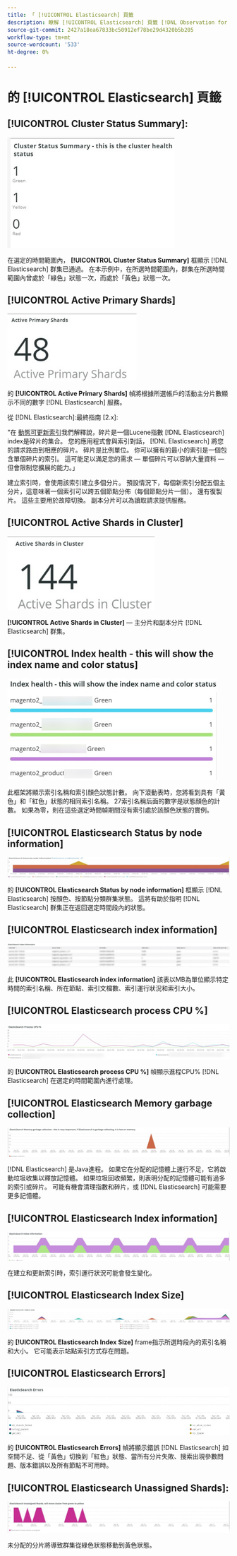 ```yaml
---
title: 「 [!UICONTROL Elasticsearch] 頁籤
description: 瞭解 [!UICONTROL Elasticsearch] 頁籤 [!DNL Observation for Adobe Commerce]。
source-git-commit: 2427a18ea67833bc50912ef78be29d4320b5b205
workflow-type: tm+mt
source-wordcount: '533'
ht-degree: 0%

---
```



# 的 [!UICONTROL Elasticsearch] 頁籤

## [!UICONTROL Cluster Status Summary]:

![群集狀態摘要](../../assets/tools/cluster-status-summary.jpg)

在選定的時間範圍內， **[!UICONTROL Cluster Status Summary]** 框顯示 [!DNL Elasticsearch] 群集已通過。 在本示例中，在所選時間範圍內，群集在所選時間範圍內曾處於「綠色」狀態一次，而處於「黃色」狀態一次。

## [!UICONTROL Active Primary Shards]

![活動主分片](../../assets/tools/active-primary-shards.jpg)

的 **[!UICONTROL Active Primary Shards]** 幀將根據所選帳戶的活動主分片數顯示不同的數字 [!DNL Elasticsearch] 服務。

從 [!DNL Elasticsearch]:最終指南 [2.x]:

&quot;在 [動態可更新索引](https://www.elastic.co/guide/en/elasticsearch/guide/2.x/dynamic-indices.html)我們解釋說，碎片是一個Lucene指數 [!DNL Elasticsearch] index是碎片的集合。 您的應用程式會與索引對話， [!DNL Elasticsearch] 將您的請求路由到相應的碎片。 碎片是比例單位。 你可以擁有的最小的索引是一個包含單個碎片的索引。 這可能足以滿足您的需求 — 單個碎片可以容納大量資料 — 但會限制您擴展的能力。」

建立索引時，會使用該索引建立多個分片。 預設情況下，每個新索引分配五個主分片，這意味著一個索引可以跨五個節點分佈（每個節點分片一個）。 還有復製片。 這些主要用於故障切換。 副本分片可以為讀取請求提供服務。

## [!UICONTROL Active Shards in Cluster]

![群集中的活動分片](../../assets/tools/active-shards-in-cluster.jpg)

**[!UICONTROL Active Shards in Cluster]**  — 主分片和副本分片 [!DNL Elasticsearch] 群集。

## [!UICONTROL Index health - this will show the index name and color status]

![索引健康](../../assets/tools/index-health.jpg)

此框架將顯示索引名稱和索引顏色狀態計數。 向下滾動表時，您將看到具有「黃色」和「紅色」狀態的相同索引名稱。 27索引名稱后面的數字是狀態顏色的計數。 如果為零，則在這些選定時間幀期間沒有索引處於該顏色狀態的實例。

## [!UICONTROL Elasticsearch Status by node information]

![Elasticsearch狀態](../../assets/tools/elasticsearch-status-by-node.jpg)

的 **[!UICONTROL Elasticsearch Status by node information]** 框顯示 [!DNL Elasticsearch] 按顏色、按節點分類群集狀態。 這將有助於指明 [!DNL Elasticsearch] 群集正在返回選定時間段內的狀態。

## [!UICONTROL Elasticsearch index information]

![Elasticsearch索引資訊](../../assets/tools/elasticsearch-tab-elasticsearch-index-information-image-1.jpg)

此 **[!UICONTROL Elasticsearch index information]** 該表以MB為單位顯示特定時間的索引名稱、所在節點、索引文檔數、索引運行狀況和索引大小。

## [!UICONTROL Elasticsearch process CPU %]

![Elasticsearch進程CPU](../../assets/tools/elasticsearch-process-cpu.jpg)

的 **[!UICONTROL Elasticsearch process CPU %]** 幀顯示進程CPU% [!DNL Elasticsearch] 在選定的時間範圍內進行處理。

## [!UICONTROL Elasticsearch Memory garbage collection]

![Elasticsearch記憶體垃圾](../../assets/tools/elasticsearch-memory-garbage.jpg)

[!DNL Elasticsearch] 是Java進程。 如果它在分配的記憶體上運行不足，它將啟動垃圾收集以釋放記憶體。 如果垃圾回收頻繁，則表明分配的記憶體可能有過多的索引或碎片。 可能有機會清理指數和碎片，或 [!DNL Elasticsearch] 可能需要更多記憶體。

## [!UICONTROL Elasticsearch Index information]

![Elasticsearch索引資訊](../../assets/tools/elasticsearch-index-information-2.jpg)

在建立和更新索引時，索引運行狀況可能會發生變化。

## [!UICONTROL Elasticsearch Index Size]

![Elasticsearch索引大小](../../assets/tools/elasticsearch-index-size.jpg)

的 **[!UICONTROL Elasticsearch Index Size]** frame指示所選時段內的索引名稱和大小。 它可能表示站點索引方式存在問題。

## [!UICONTROL Elasticsearch Errors]

![Elasticsearch錯誤](../../assets/tools/elasticsearch-tab-elasticsearch-errors.jpg)

的 **[!UICONTROL Elasticsearch Errors]** 幀將顯示錯誤 [!DNL Elasticsearch] 如空間不足、從「黃色」切換到「紅色」狀態、當所有分片失敗、搜索出現參數問題、版本錯誤以及所有節點不可用時。

## [!UICONTROL Elasticsearch Unassigned Shards]:

![Elasticsearch未分配的分片](../../assets/tools/elasticsearch-unassigned-shards.jpg)

未分配的分片將導致群集從綠色狀態移動到黃色狀態。
